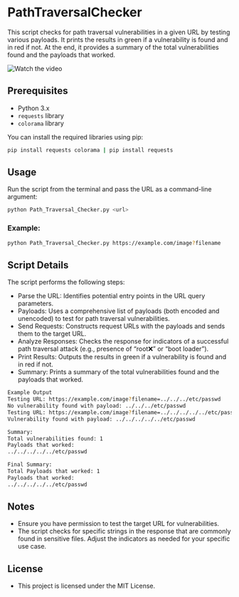 # PathTraversalChecker
This script checks for path traversal vulnerabilities in a given URL by testing various payloads. It prints the results in green if a vulnerability is found and in red if not. At the end, it provides a summary of the total vulnerabilities found and the payloads that worked.

![Watch the video](https://github.com/user-attachments/assets/bac19f2a-d8af-4b4b-b540-68d7fdbf8db9)

## Prerequisites

- Python 3.x
- `requests` library
- `colorama` library

You can install the required libraries using pip:

```sh
pip install requests colorama | pip install requests
```

## Usage
Run the script from the terminal and pass the URL as a command-line argument:
```sh
python Path_Traversal_Checker.py <url>
```
### Example:
```sh
python Path_Traversal_Checker.py https://example.com/image?filename
```

## Script Details
The script performs the following steps:

- Parse the URL: Identifies potential entry points in the URL query parameters.
- Payloads: Uses a comprehensive list of payloads (both encoded and unencoded) to test for path traversal vulnerabilities.
- Send Requests: Constructs request URLs with the payloads and sends them to the target URL.
- Analyze Responses: Checks the response for indicators of a successful path traversal attack (e.g., presence of “root:x:” or “boot loader”).
- Print Results: Outputs the results in green if a vulnerability is found and in red if not.
- Summary: Prints a summary of the total vulnerabilities found and the payloads that worked.
```sh
Example Output
Testing URL: https://example.com/image?filename=../../../etc/passwd
No vulnerability found with payload: ../../../etc/passwd
Testing URL: https://example.com/image?filename=../../../../../etc/passwd
Vulnerability found with payload: ../../../../../etc/passwd

Summary:
Total vulnerabilities found: 1
Payloads that worked:
../../../../../etc/passwd

Final Summary:
Total Payloads that worked: 1
Payloads that worked:
../../../../../etc/passwd
```

## Notes
- Ensure you have permission to test the target URL for vulnerabilities.
- The script checks for specific strings in the response that are commonly found in sensitive files. Adjust the indicators as needed for your specific use case.

## License
- This project is licensed under the MIT License.
